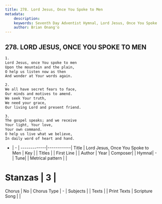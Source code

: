 ```yaml
---
title: 278. Lord Jesus, Once You Spoke to Men
metadata:
    description: 
    keywords: Seventh Day Adventist Hymnal, Lord Jesus, Once You Spoke to Men, , 
    author: Brian Onang'o
---
```



## 278. LORD JESUS, ONCE YOU SPOKE TO MEN

```txt
1.
Lord Jesus, once You spoke to men
Upon the mountain and the plain,
O help us listen now as then
And wonder at Your words again.

2.
We all have secret fears to face,
Our minds and motives to amend.
We seek Your truth,
We need your grace,
Our living Lord and present friend.

3.
The gospel speaks; and we receive
Your light, Your love,
Your own command.
O help us live what we believe,
In daily word of heart and hand.
```

- |   -  |
-------------|------------|
Title | Lord Jesus, Once You Spoke to Men |
Key |  |
Titles |  |
First Line |  |
Author | 
Year | 
Composer|  |
Hymnal|  - |
Tune|  |
Metrical pattern | |
# Stanzas | 3 |
Chorus | No |
Chorus Type | - |
Subjects |  |
Texts |  |
Print Texts | 
Scripture Song |  |
  
